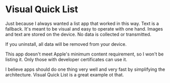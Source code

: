 # Visual Quick List

Just because I always wanted a list app that worked in this way. Text is a fallback. It's meant to be visual and easy to operate with one hand. Images and text are stored on the device. No data is collected or transmitted.

If you uninstall, all data will be removed from your device.

This app doesn't meet Apple's minimum content requirement, so I won't be listing it. Only those with developer certificates can use it. 

I believe apps should do one thing very well and very fast by simplifying the architecture. Visual Quick List is a great example ot that. 
